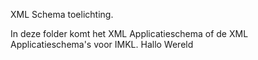 XML Schema toelichting.

In deze folder komt het XML Applicatieschema of de XML Applicatieschema's voor
IMKL. Hallo Wereld
